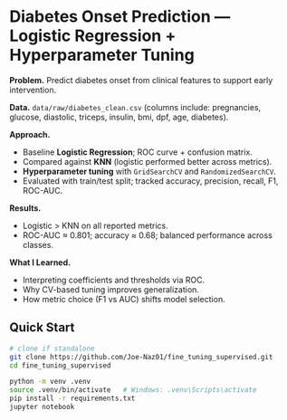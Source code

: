 # Diabetes Onset Prediction — Logistic Regression + Hyperparameter Tuning

**Problem.** Predict diabetes onset from clinical features to support early intervention.

**Data.** `data/raw/diabetes_clean.csv` (columns include: pregnancies, glucose, diastolic, triceps, insulin, bmi, dpf, age, diabetes).

**Approach.**
- Baseline **Logistic Regression**; ROC curve + confusion matrix.
- Compared against **KNN** (logistic performed better across metrics).
- **Hyperparameter tuning** with `GridSearchCV` and `RandomizedSearchCV`.
- Evaluated with train/test split; tracked accuracy, precision, recall, F1, ROC-AUC.

**Results.**
- Logistic > KNN on all reported metrics.
- ROC-AUC ≈ 0.801; accuracy ≈ 0.68; balanced performance across classes.

**What I Learned.**
- Interpreting coefficients and thresholds via ROC.
- Why CV-based tuning improves generalization.
- How metric choice (F1 vs AUC) shifts model selection.

## Quick Start
```bash
# clone if standalone
git clone https://github.com/Joe-Naz01/fine_tuning_supervised.git
cd fine_tuning_supervised

python -m venv .venv
source .venv/bin/activate   # Windows: .venv\Scripts\activate
pip install -r requirements.txt
jupyter notebook
